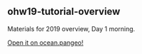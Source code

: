 ## ohw19-tutorial-overview

Materials for 2019 overview, Day 1 morning.

[Open it on ocean.pangeo!](https://ocean.pangeo.io/hub/user-redirect/git-pull?repo=https%3A%2F%2Fgithub.com%2Foceanhackweek%2Fohw19-tutorial-overview&urlpath=lab%2Ftree%2Fohw19-tutorial-overview)
